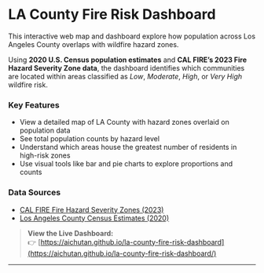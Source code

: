 # LA County Fire Risk Dashboard

This interactive web map and dashboard explore how population across Los Angeles County overlaps with wildfire hazard zones.

Using **2020 U.S. Census population estimates** and **CAL FIRE’s 2023 Fire Hazard Severity Zone data**, the dashboard identifies which communities are located within areas classified as *Low*, *Moderate*, *High*, or *Very High* wildfire risk.

###  Key Features
- View a detailed map of LA County with hazard zones overlaid on population data
- See total population counts by hazard level
- Understand which areas house the greatest number of residents in high-risk zones
- Use visual tools like bar and pie charts to explore proportions and counts

### Data Sources
- [CAL FIRE Fire Hazard Severity Zones (2023)](https://osfm.fire.ca.gov/what-we-do/community-wildfire-preparedness-and-mitigation/fire-hazard-severity-zones)
- [Los Angeles County Census Estimates (2020)](https://data.lacounty.gov)

> **View the Live Dashboard:**  
> 👉 [https://aichutan.github.io/la-county-fire-risk-dashboard](https://aichutan.github.io/la-county-fire-risk-dashboard/)

---

